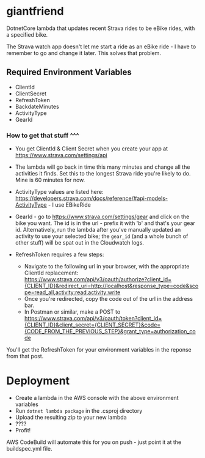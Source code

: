 # giantfriend

DotnetCore lambda that updates recent Strava rides to be eBike rides, with a specified bike.

The Strava watch app doesn't let me start a ride as an eBike ride - I have to remember to go and change it later. This solves that problem. 

## Required Environment Variables
- ClientId
- ClientSecret
- RefreshToken
- BackdateMinutes
- ActivityType
- GearId

### How to get that stuff ^^^
- You get ClientId & Client Secret when you create your app at https://www.strava.com/settings/api
- The lambda will go back in time this many minutes and change all the activities it finds. Set this to the longest Strava ride you're likely to do. Mine is 60 minutes for now.
- ActivityType values are listed here: https://developers.strava.com/docs/reference/#api-models-ActivityType - I use EBikeRide
- GearId - go to https://www.strava.com/settings/gear and click on the bike you want. The id is in the url - prefix it with 'b' and that's your gear id. Alternatively, run the lambda after you've manually updated an activity to use your selected bike; the `gear_id` (and a whole bunch of other stuff) will be spat out in the Cloudwatch logs.

- RefreshToken requires a few steps:
  - Navigate to the following url in your browser, with the appropriate ClientId replacement: https://www.strava.com/api/v3/oauth/authorize?client_id={CLIENT_ID}&redirect_uri=http://localhost&response_type=code&scope=read_all,activity:read,activity:write
  - Once you're redirected, copy the code out of the url in the address bar.
  - In Postman or similar, make a POST to https://www.strava.com/api/v3/oauth/token?client_id={CLIENT_ID}&client_secret={CLIENT_SECRET}&code={CODE_FROM_THE_PREVIOUS_STEP}&grant_type=authorization_code

You'll get the RefreshToken for your environment variables in the reponse from that post.

# Deployment
- Create a lambda in the AWS console with the above environment variables
- Run `dotnet lambda package` in the .csproj directory
- Upload the resulting zip to your new lambda
- ????
- Profit!

AWS CodeBuild will automate this for you on push - just point it at the buildspec.yml file.
